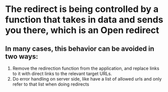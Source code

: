 <h1>The redirect is being controlled by a function that takes in data and sends you there, which is an Open redirect</h1>

<h2>In many cases, this behavior can be avoided in two ways:</h2>

<ol>
<li>Remove the redirection function from the application, and replace links to it with direct links to the relevant target URLs.</li>
<li>Do error handling on server side,  like have a list of allowed urls and only refer to that list when doing redirects</li>
</ol>





